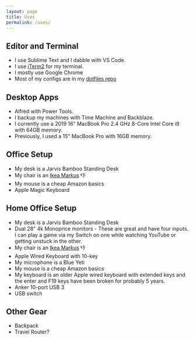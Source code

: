 ```yaml
---
layout: page
title: Uses
permalink: /uses/
---
```


## Editor and Terminal

- I use Sublime Text and I dabble with VS Code.
- I use [iTerm2](https://www.iterm2.com/) for my terminal.
- I mostly use Google Chrome
- Most of my configs are in my [dotfiles repo](https://github.com/jefftriplett/dotfiles)

## Desktop Apps

- Alfred with Power Tools.
- I backup my machines with Time Machine and Backblaze.
- I currently use a 2019 16" MacBook Pro 2.4 GHz 8-Core Intel Core i9 with 64GB memory.
- Previously, I used a 15" MacBook Pro with 16GB memory.

## Office Setup

- My desk is a Jarvis Bamboo Standing Desk
- My chair is an [Ikea Markus](https://www.ikea.com/us/en/catalog/products/00103102/) :thumbsdown:
- My mouse is a cheap Amazon basics
- Apple Magic Keyboard

## Home Office Setup

- My desk is a Jarvis Bamboo Standing Desk
- Dual 28" 4k Monoprice monitors - These are great and have four inputs. I can play a game via my Switch on one while watching YouTube or getting unstuck in the other.
- My chair is an [Ikea Markus](https://www.ikea.com/us/en/catalog/products/00103102/) :thumbsdown:
- Apple Wired Keyboard with 10-key
- My microphone is a Blue Yeti
- My mouse is a cheap Amazon basics
- My keyboard is an older Apple wired keyboard with extended keys and the enter and F19 keys have been broken for probably 5 years.
- Anker 10-port USB 3
- USB switch

## Other Gear

- Backpack
- Travel Router?

